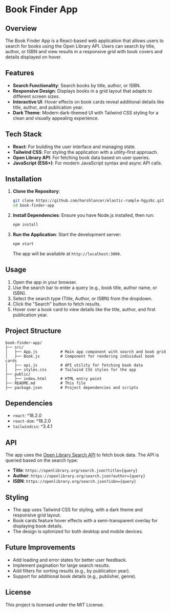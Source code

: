 # Book Finder App

## Overview
The Book Finder App is a React-based web application that allows users to search for books using the Open Library API. Users can search by title, author, or ISBN and view results in a responsive grid with book covers and details displayed on hover.

## Features
- **Search Functionality**: Search books by title, author, or ISBN.
- **Responsive Design**: Displays books in a grid layout that adapts to different screen sizes.
- **Interactive UI**: Hover effects on book cards reveal additional details like title, author, and publication year.
- **Dark Theme**: Modern dark-themed UI with Tailwind CSS styling for a clean and visually appealing experience.

## Tech Stack
- **React**: For building the user interface and managing state.
- **Tailwind CSS**: For styling the application with a utility-first approach.
- **Open Library API**: For fetching book data based on user queries.
- **JavaScript (ES6+)**: For modern JavaScript syntax and async API calls.

## Installation
1. **Clone the Repository**:
   ```bash
   git clone https://github.com/harshlancer/elastic-rumple-hgyz6c.git
   cd book-finder-app
   ```

2. **Install Dependencies**:
   Ensure you have Node.js installed, then run:
   ```bash
   npm install
   ```

3. **Run the Application**:
   Start the development server:
   ```bash
   npm start
   ```
   The app will be available at `http://localhost:3000`.

## Usage
1. Open the app in your browser.
2. Use the search bar to enter a query (e.g., book title, author name, or ISBN).
3. Select the search type (Title, Author, or ISBN) from the dropdown.
4. Click the "Search" button to fetch results.
5. Hover over a book card to view details like the title, author, and first publication year.

## Project Structure
```
book-finder-app/
├── src/
│   ├── App.js          # Main app component with search and book grid
│   ├── Book.js         # Component for rendering individual book cards
│   ├── api.js          # API utility for fetching book data
│   ├── styles.css      # Tailwind CSS styles for the app
├── public/
│   ├── index.html      # HTML entry point
├── README.md           # This file
├── package.json        # Project dependencies and scripts
```

## Dependencies
- `react`: ^18.2.0
- `react-dom`: ^18.2.0
- `tailwindcss`: ^3.4.1

## API
The app uses the [Open Library Search API](https://openlibrary.org/dev/docs/api/search) to fetch book data. The API is queried based on the search type:
- **Title**: `https://openlibrary.org/search.json?title={query}`
- **Author**: `https://openlibrary.org/search.json?author={query}`
- **ISBN**: `https://openlibrary.org/search.json?isbn={query}`

## Styling
- The app uses Tailwind CSS for styling, with a dark theme and responsive grid layout.
- Book cards feature hover effects with a semi-transparent overlay for displaying book details.
- The design is optimized for both desktop and mobile devices.

## Future Improvements
- Add loading and error states for better user feedback.
- Implement pagination for large search results.
- Add filters for sorting results (e.g., by publication year).
- Support for additional book details (e.g., publisher, genre).

## License
This project is licensed under the MIT License.
```

